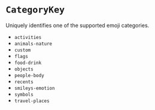 # `CategoryKey`

Uniquely identifies one of the supported emoji categories.

- `activities`
- `animals-nature`
- `custom`
- `flags`
- `food-drink`
- `objects`
- `people-body`
- `recents`
- `smileys-emotion`
- `symbols`
- `travel-places`
